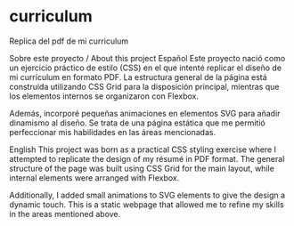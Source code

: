 # curriculum
Replica del pdf de mi curriculum

Sobre este proyecto / About this project
Español
Este proyecto nació como un ejercicio práctico de estilo (CSS) en el que intenté replicar el diseño de mi currículum en formato PDF. La estructura general de la página está construida utilizando CSS Grid para la disposición principal, mientras que los elementos internos se organizaron con Flexbox.

Además, incorporé pequeñas animaciones en elementos SVG para añadir dinamismo al diseño. Se trata de una página estática que me permitió perfeccionar mis habilidades en las áreas mencionadas.

English
This project was born as a practical CSS styling exercise where I attempted to replicate the design of my résumé in PDF format. The general structure of the page was built using CSS Grid for the main layout, while internal elements were arranged with Flexbox.

Additionally, I added small animations to SVG elements to give the design a dynamic touch. This is a static webpage that allowed me to refine my skills in the areas mentioned above.
